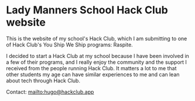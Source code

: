 # Lady Manners School Hack Club website

This is the website of my school's Hack Club, which I am submitting to one of Hack Club's You Ship We Ship programs: Raspite.

I decided to start a Hack Club at my school because I have been involved in a few of their programs, and I really enjoy the community and the support I received from the people running Hack Club. It matters a lot to me that other students my age can have similar experiences to me and can lean about tech through Hack Club.

Contact: [mailto:hugo@hackclub.app](hugo@hackclub.app)